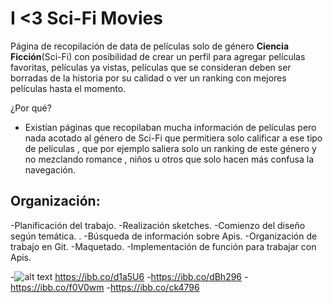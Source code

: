 # I <3 Sci-Fi Movies
Página de recopilación de data de películas solo de género **Ciencia Ficción**(Sci-Fi) con posibilidad de crear un perfil para agregar películas favoritas, películas ya vistas, películas que se consideran deben ser borradas de la historia por su calidad o ver un ranking con mejores películas hasta el momento.

¿Por qué?
- Existían páginas que recopilaban mucha información de películas pero nada acotado al género de Sci-Fi que permitiera solo calificar a ese tipo de películas , que por ejemplo saliera solo un ranking de este género y no mezclando romance , niños u otros que solo hacen más confusa la navegación.

## Organización:

-Planificación del trabajo.
-Realización sketches.
-Comienzo del diseño según temática. .
-Búsqueda de información sobre Apis.
-Organización de trabajo en Git.
-Maquetado.
-Implementación de función para trabajar con Apis.

-![alt text](https://ibb.co/d1a5U6 "Description goes here")
https://ibb.co/d1a5U6
-https://ibb.co/dBh296
-https://ibb.co/f0V0wm
-https://ibb.co/ck4796

## 

## 

###